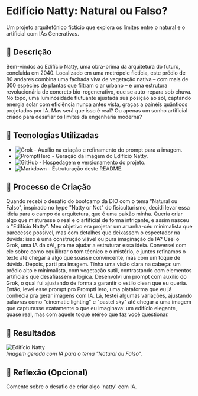 # Edifício Natty: Natural ou Falso?
Um projeto arquitetônico fictício que explora os limites entre o natural e o artificial com IAs Generativas.

## 📒 Descrição
Bem-vindos ao Edifício Natty, uma obra-prima da arquitetura do futuro, concluída em 2040. Localizado em uma metrópole fictícia, este prédio de 80 andares combina uma fachada viva de vegetação nativa – com mais de 300 espécies de plantas que filtram o ar urbano – e uma estrutura revolucionária de concreto bio-regenerativo, que se auto-repara sob chuva. No topo, uma luminosidade flutuante ajustada sua posição ao sol, captando energia solar com eficiência nunca antes vista, graças a painéis quânticos projetados por IA. Mas será que isso é real? Ou apenas um sonho artificial criado para desafiar os limites da engenharia moderna?

## 🤖 Tecnologias Utilizadas
- ![Grok](https://img.shields.io/badge/Grok-IA_Auxiliar-00A1D6?style=flat&logo=data:image/svg+xml;base64,PHN2ZyB4bWxucz0iaHR0cDovL3d3dy53My5vcmcvMjAwMC9zdmciIHZpZXdCb3g9IjAgMCAyNCAyNCI+PHBhdGggZmlsbD0iI2ZmZiIgZD0iTTEyIDJjNS41IDAgMTAgNC41IDEwIDEwcy00LjUgMTAtMTAgMTBTMiAxNy41IDIgMTIgNy41IDIgMTIgMnoiLz48cGF0aCBmaWxsPSIjMDAwIiBkPSJNMTIgMTJhMyAzIDAgMSAwIDAtNiAzIDMgMCAwIDAgMCA2eiIvPjwvc3ZnPg==) - Auxílio na criação e refinamento do prompt para a imagem.
- ![PromptHero](https://img.shields.io/badge/PromptHero-IA_Generativa-FF6F61?style=flat&logo=data:image/svg+xml;base64,PHN2ZyB4bWxucz0iaHR0cDovL3d3dy53My5vcmcvMjAwMC9zdmciIHZpZXdCb3g9IjAgMCAyNCAyNCI+PHBhdGggZmlsbD0iI2ZmZiIgZD0iTTIzIDEyYzAtNi4wNy00LjkzLTExLTE1LTExUzEgNS45MyAxIDEyIDUuOTMgMjMgMTIgMjNjMS44IDAgMy41NS0uMzQgNS4wOC0uOTZsNC40NSA0LjQ1IDEuNDItMS40Mi00LjQ1LTQuNDVDMjIuNjYgMTUuNTUgMjMgMTMuNzMgMjMgMTJ6TTguMjUgMTVjLTIuNDcgMC00LjUtMi4wMy00LjUtNC41UzUuNzggNiA4LjI1IDYgMTIuNzUgOC4wMyAxMi43NSAxMC41IDEwLjcyIDE1IDguMjUgMTV6Ii8+PC9zdmc+) - Geração da imagem do Edifício Natty.
- ![GitHub](https://img.shields.io/badge/GitHub-Repositório-181717?style=flat&logo=github) - Hospedagem e versionamento do projeto.
- ![Markdown](https://img.shields.io/badge/Markdown-Documentação-000000?style=flat&logo=markdown) - Estruturação deste README.

## 🧐 Processo de Criação
Quando recebi o desafio do bootcamp da DIO com o tema "Natural ou Falso", inspirado no hype "Natty or Not" do fisiculturismo, decidi levar essa ideia para o campo da arquitetura, que é uma paixão minha. Queria criar algo que misturasse o real e o artificial de forma intrigante, e assim nasceu o "Edifício Natty". Meu objetivo era projetar um arranha-céu minimalista que parecesse possível, mas com detalhes que deixassem o espectador na dúvida: isso é uma construção viável ou pura imaginação de IA?
Usei o Grok, uma IA da xAI, pra me ajudar a estruturar essa ideia. Conversei com ele sobre como equilibrar o tom técnico e o mistério, e juntos refinamos o texto até chegar a algo que soasse convincente, mas com um toque de dúvida.
Depois, parti pra imagem. Tinha uma visão clara na cabeça: um prédio alto e minimalista, com vegetação sutil, contrastando com elementos artificiais que desafiassem a lógica. Desenvolvi um prompt com auxilio do Grok, o qual fui ajustando de forma a garantir o estilo clean que eu queria. Então, levei esse prompt pro PromptHero, uma plataforma que eu já conhecia pra gerar imagens com IA. Lá, testei algumas variações, ajustando palavras como "cinematic lighting" e "pastel sky" até chegar a uma imagem que capturasse exatamente o que eu imaginava: um edifício elegante, quase real, mas com aquele toque etéreo que faz você questionar.

## 🚀 Resultados
![Edifício Natty](link-da-imagem-gerada)  
*Imagem gerada com IA para o tema "Natural ou Falso".*

## 💭 Reflexão (Opcional)
Comente sobre o desafio de criar algo 'natty' com IA.



